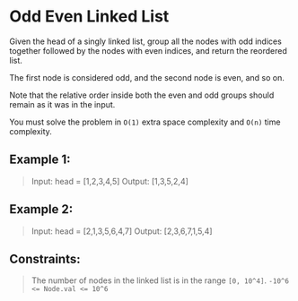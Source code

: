 # Odd Even Linked List

Given the head of a singly linked list, group all the nodes with odd indices together followed by the nodes with even indices, and return the reordered list.

The first node is considered odd, and the second node is even, and so on.

Note that the relative order inside both the even and odd groups should remain as it was in the input.

You must solve the problem in `O(1)` extra space complexity and `O(n)` time complexity.



## Example 1:


> Input: head = [1,2,3,4,5]
> Output: [1,3,5,2,4]

## Example 2:


> Input: head = [2,1,3,5,6,4,7]
> Output: [2,3,6,7,1,5,4]


## Constraints:

> The number of nodes in the linked list is in the range `[0, 10^4]`.
`-10^6 <= Node.val <= 10^6`

